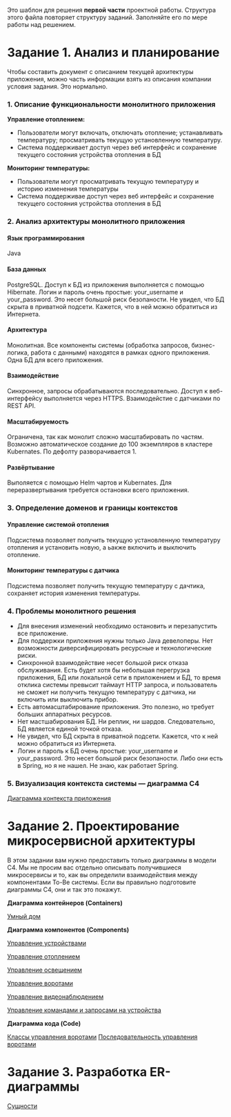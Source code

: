 Это шаблон для решения **первой части** проектной работы. Структура этого файла повторяет структуру заданий. Заполняйте его по мере работы над решением.

# Задание 1. Анализ и планирование

Чтобы составить документ с описанием текущей архитектуры приложения, можно часть информации взять из описания компании условия задания. Это нормально.

### 1. Описание функциональности монолитного приложения

**Управление отоплением:**

- Пользователи могут включать, отключать отопление; устанавливать температуру; просматривать текущую установленную температуру.
- Система поддерживает доступ через веб интерфейс и сохранение текущего состояния устройства отопления в БД

**Мониторинг температуры:**

- Пользователи могут просматривать текущую температуру и историю изменения температуры
- Система поддерживае доступ через веб интерфейс и сохранение текущего состояния устройства отопления в БД

### 2. Анализ архитектуры монолитного приложения

#### Язык программирования

Java

#### База данных

PostgreSQL.
Доступ к БД из приложения выполняется с помощью Hibernate.
Логин и пароль очень простые: your_username и your_password. Это несет большой риск безопаности.
Не увидел, что БД скрыта в приватной подсети. Кажется, что в ней можно обратиться из Интернета.

#### Архитектура

Монолитная.
Все компоненты системы (обработка запросов, бизнес-логика, работа с данными) находятся в рамках одного приложения.
Одна БД для всего приложения.

#### Взаимодействие

Синхронное, запросы обрабатываются последовательно.
Доступ к веб-интерфейсу выполняется через HTTPS.
Взаимодейстие с датчиками по REST API.

#### Масштабируемость

Ограничена, так как монолит сложно масштабировать по частям.
Возможно автоматическое создание до 100 экземпляров в кластере Kubernates. По дефолту разворачивается 1.

#### Развёртывание

Выполяется с помощью Helm чартов и Kubernates.
Для переразвертывания требуется остановки всего приложения.

### 3. Определение доменов и границы контекстов

#### Управление системой отопления

Подсистема позволяет получить текущую установленную температуру отопления и установить новую, а ьакже включить и выключить отопление.

#### Мониторинг температуры с датчика

Подсистема позволяет получить текущую температуру с дачтика, сохраняет история изменения температуры.

### 4. Проблемы монолитного решения

- Для внесения изменений необходимо остановить и перезапустить все приложение.
- Для поддержки приложения нужны только Java девелоперы. Нет возможности диверсифицировать ресурсные и технологические риски.
- Синхронной взаимодействие несет большой риск отказа обслуживания. Есть будет хотя бы небольшая перегрузка приложения, БД или локальной сети в приложением и БД, то время отклика системы превысит таймаут HTTP запроса, и пользователь не сможет ни получить текущую температуру с датчика, ни включить или выключить прибор.
- Есть автомасштабирование приложения. Это полезно, но требует больших аппаратных ресурсов.
- Нет мастшабирования БД. Ни реплик, ни шардов. Следовательно, БД является единой точкой отказа.
- Не увидел, что БД скрыта в приватной подсети. Кажется, что к ней можно обратиться из Интернета.
- Логин и пароль к БД очень простые: your_username и your_password. Это несет большой риск безопаности. Либо они есть в Spring, но я не нашел. Не знаю, как работает Spring.

### 5. Визуализация контекста системы — диаграмма С4

[Диаграмма контекста приложения](/diagrams/asis/context.puml)

# Задание 2. Проектирование микросервисной архитектуры

В этом задании вам нужно предоставить только диаграммы в модели C4. Мы не просим вас отдельно описывать получившиеся микросервисы и то, как вы определили взаимодействия между компонентами To-Be системы. Если вы правильно подготовите диаграммы C4, они и так это покажут.

**Диаграмма контейнеров (Containers)**

[Умный дом](/diagrams/tobe/container/container.puml)

**Диаграмма компонентов (Components)**

[Управление устройствами](/diagrams/tobe/components/deviceControl.puml)

[Управление отоплением](/diagrams/tobe/components/heatingControl.puml)

[Управление освещением](/diagrams/tobe/components/lightControl.puml)

[Управление воротами](/diagrams/tobe/components/gateControl.puml)

[Управление видеонаблюдением](/diagrams/tobe/components/heatingControl.puml)

[Управление командами и запросами на устройства](/diagrams/tobe/components/comandsControl.puml)

**Диаграмма кода (Code)**

[Классы управления воротами](/diagrams/tobe/code/gateControlClasses.puml)
[Последовательность управления воротами](/diagrams/tobe/code/gateControlSequence.puml)

# Задание 3. Разработка ER-диаграммы

[Сущности](/diagrams/tobe/er/entities.puml)
